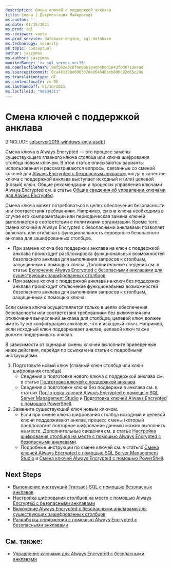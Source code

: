 ```yaml
---
description: Смена ключей с поддержкой анклава
title: Смена | Документация Майкрософт
ms.custom: ''
ms.date: 01/15/2021
ms.prod: sql
ms.reviewer: vanto
ms.prod_service: database-engine, sql-database
ms.technology: security
ms.topic: conceptual
author: jaszymas
ms.author: jaszymas
monikerRange: '>= sql-server-ver15'
ms.openlocfilehash: 8ef5e2e3cbf4e00619aeb4b0d1643f0d07100aad
ms.sourcegitcommit: 8ca4b1398e090337ded64840bcb8d6c92d65c29e
ms.translationtype: HT
ms.contentlocale: ru-RU
ms.lasthandoff: 01/16/2021
ms.locfileid: "98534311"
---
```

# <a name="rotate-enclave-enabled-keys"></a>Смена ключей с поддержкой анклава

[!INCLUDE [sqlserver2019-windows-only-asdb](../../../includes/applies-to-version/sqlserver2019-windows-only-asdb.md)]

Смена ключа в Always Encrypted — это процесс замены существующего главного ключа столбца или ключа шифрования столбца новым ключом. В этой статье описываются варианты использования и рассматриваются вопросы, связанные со сменой ключей для [Always Encrypted с безопасным анклавом](always-encrypted-enclaves.md), когда в качестве ключа с поддержкой анклава выступает исходный и (или) целевой (новый) ключ. Общие рекомендации и процессы управления ключами Always Encrypted см. в статье [Общие сведения об управлении ключами для Always Encrypted](overview-of-key-management-for-always-encrypted.md). 

Смена ключа может потребоваться в целях обеспечения безопасности или соответствия требованиям. Например, смена ключа необходима в случае его компрометации или периодическая замена ключей выполняется в соответствии с политиками организации. Кроме того, смена ключей в Always Encrypted с безопасными анклавами позволяет включать или отключать функциональность серверного безопасного анклава для зашифрованных столбцов.

- При замене ключа без поддержки анклава на ключ с поддержкой анклава происходит разблокировка функциональных возможностей безопасного анклава для выполнения запросов к столбцам, защищенным с помощью ключа. Дополнительные сведения см. в статье [Включение Always Encrypted с безопасными анклавами для существующих зашифрованных столбцов](always-encrypted-enclaves-enable-for-encrypted-columns.md).
- При замене ключа с поддержкой анклава на ключ без поддержки анклава происходит отключение функциональных возможностей безопасного анклава для выполнения запросов к столбцам, защищенным с помощью ключа.

Если смена ключа осуществляется только в целях обеспечения безопасности или соответствия требованиям без включения или отключения вычислений анклава для столбцов, целевой ключ должен иметь ту же конфигурацию анклавов, что и исходный ключ. Например, если исходный ключ поддерживает анклав, целевой ключ также должен поддерживать анклав.

В зависимости от сценария смены ключей выполните приведенные ниже действия, перейдя по ссылкам на статьи с подробными инструкциями.

1. Подготовьте новый ключ (главный ключ столбца или ключ шифрования столбца).
    - Сведения о подготовке нового ключа с поддержкой анклава см. в статье [Подготовка ключей с поддержкой анклава](always-encrypted-enclaves-provision-keys.md).
    - Сведения о подготовке ключа без поддержки в анклава см. в статьях [Подготовка ключей Always Encrypted с помощью SQL Server Management Studio](configure-always-encrypted-keys-using-ssms.md) и [Подготовка ключей Always Encrypted с помощью PowerShell](configure-always-encrypted-keys-using-powershell.md).
2. Замените существующий ключ новым ключом.
    - Если при смене ключа шифрования столбца исходный и целевой ключи поддерживают анклав, процесс смены (который предполагает повторное шифрование данных) можно выполнить на месте. Дополнительные сведения см. в статье [Настройка шифрования столбцов на месте с помощью Always Encrypted с безопасными анклавами](always-encrypted-enclaves-configure-encryption.md).
    - Подробные инструкции по смене ключей см. в статьях [Смена ключей Always Encrypted с помощью SQL Server Management Studio](rotate-always-encrypted-keys-using-ssms.md) и [Смена ключей Always Encrypted с помощью PowerShell](rotate-always-encrypted-keys-using-powershell.md).

## <a name="next-steps"></a>Next Steps

- [Выполнение инструкций Transact-SQL с помощью безопасных анклавов](always-encrypted-enclaves-query-columns.md)
- [Настройка шифрования столбцов на месте с помощью Always Encrypted с безопасными анклавами](always-encrypted-enclaves-configure-encryption.md)
- [Включение Always Encrypted с безопасными анклавами для существующих зашифрованных столбцов](always-encrypted-enclaves-enable-for-encrypted-columns.md)
- [Разработка приложений с помощью Always Encrypted с безопасными анклавами](always-encrypted-enclaves-client-development.md)  

## <a name="see-also"></a>См. также:  
- [Управление ключами для Always Encrypted с безопасными анклавами](always-encrypted-enclaves-manage-keys.md)